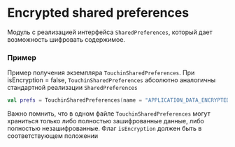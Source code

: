 Encrypted shared preferences
============================

Модуль с реализацией интерфейса `SharedPreferences`, который дает возможность шифровать содержимое.

### Пример

Пример получения экземпляра `TouchinSharedPreferences`. При isEncryption = false, `TouchinSharedPreferences` абсолютно аналогичны стандартной реализации `SharedPreferences`

```kotlin
val prefs = TouchinSharedPreferences(name = "APPLICATION_DATA_ENCRYPTED", context = context, encrypt = true)
```

Важно помнить, что в одном файле `TouchinSharedPreferences` могут храниться только либо полностью зашифрованные данные, либо полностью незашифрованные. Флаг `isEncryption` должен быть в соответствующем положении
